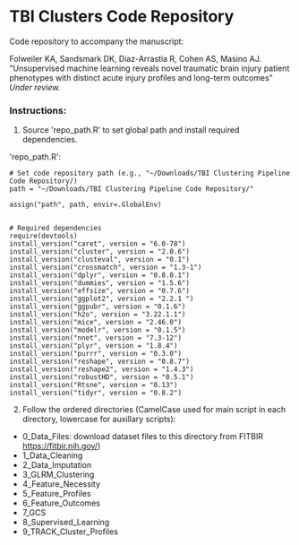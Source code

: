 # TBI Clusters Code Repository

Code repository to accompany the manuscript: 

Folweiler KA, Sandsmark DK, Diaz-Arrastia R, Cohen AS, Masino AJ. "Unsupervised machine learning reveals novel
traumatic brain injury patient phenotypes with distinct acute injury profiles and long-term outcomes" *Under review.*


### Instructions: 

1. Source 'repo_path.R' to set global path and install required dependencies.

'repo_path.R':
```{r setup}
# Set code repository path (e.g., "~/Downloads/TBI Clustering Pipeline Code Repository/)
path = "~/Downloads/TBI Clustering Pipeline Code Repository/"

assign("path", path, envir=.GlobalEnv)


# Required dependencies
require(devtools)
install_version("caret", version = "6.0-78")
install_version("cluster", version = "2.0.6")
install_version("clusteval", version = "0.1")
install_version("crossmatch", version = "1.3-1")
install_version("dplyr", version = "0.8.0.1")
install_version("dummies", version = "1.5.6")
install_version("effsize", version = "0.7.6")
install_version("ggplot2", version = "2.2.1 ")
install_version("ggpubr", version = "0.1.6")
install_version("h2o", version = "3.22.1.1")
install_version("mice", version = "2.46.0")
install_version("modelr", version = "0.1.5")
install_version("nnet", version = "7.3-12")
install_version("plyr", version = "1.8.4")
install_version("purrr", version = "0.3.0")
install_version("reshape", version = "0.8.7")
install_version("reshape2", version = "1.4.3")
install_version("robustHD", version = "0.5.1")
install_version("Rtsne", version = "0.13")
install_version("tidyr", version = "0.8.2")
```

2. Follow the ordered directories (CamelCase used for main script in each directory, lowercase for auxillary scripts):

- 0_Data_Files: download dataset files to this directory from FITBIR https://fitbir.nih.gov/)
- 1_Data_Cleaning
- 2_Data_Imputation
- 3_GLRM_Clustering
- 4_Feature_Necessity
- 5_Feature_Profiles
- 6_Feature_Outcomes
- 7_GCS
- 8_Supervised_Learning
- 9_TRACK_Cluster_Profiles

